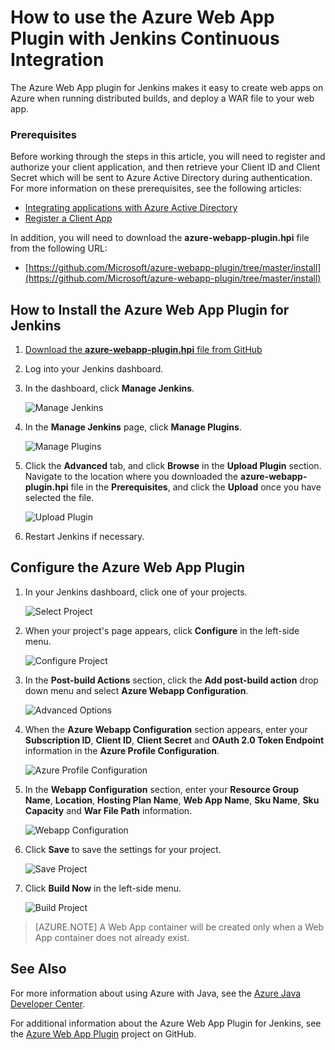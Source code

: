 <!-- need to be verified -->

<properties
    pageTitle="How to use the Azure Web App Plugin with Jenkins Continuous Integration | Azure"
    description="Describes how to use the Azure Web App Plugin with Jenkins Continuous Integration."
    services="app-service\web"
    documentationcenter=""
    author="rmcmurray"
    manager="erikre"
    editor="" />
<tags
    ms.assetid="be6c4e62-da76-44f6-bb00-464902734805"
    ms.service="app-service-web"
    ms.workload="web"
    ms.tgt_pltfrm="na"
    ms.devlang="java"
    ms.topic="article"
    ms.date="10/19/2016"
    wacn.date=""
    ms.author="robmcm" />

# How to use the Azure Web App Plugin with Jenkins Continuous Integration
The Azure Web App plugin for Jenkins makes it easy to create web apps on Azure when running distributed builds, and deploy a WAR file to your web app.

### Prerequisites
Before working through the steps in this article, you will need to register and authorize your client application, and then retrieve your Client ID and Client Secret which will be sent to Azure Active Directory during authentication. For more information on these prerequisites, see the following articles:

* [Integrating applications with Azure Active Directory][integrate-apps-with-AAD]
* [Register a Client App][register-client-app]

In addition, you will need to download the **azure-webapp-plugin.hpi** file from the following URL:

* [https://github.com/Microsoft/azure-webapp-plugin/tree/master/install](https://github.com/Microsoft/azure-webapp-plugin/tree/master/install)

## How to Install the Azure Web App Plugin for Jenkins
1. [Download the **azure-webapp-plugin.hpi** file from GitHub][azure-webapp-plugin-install]
2. Log into your Jenkins dashboard.
3. In the dashboard, click **Manage Jenkins**.
   
    ![Manage Jenkins][jenkins-dashboard]
4. In the **Manage Jenkins** page, click **Manage Plugins**.
   
    ![Manage Plugins][manage-jenkins]
5. Click the **Advanced** tab, and click **Browse** in the **Upload Plugin** section. Navigate to the location where you downloaded the **azure-webapp-plugin.hpi** file in the **Prerequisites**, and click the **Upload** once you have selected the file.
   
    ![Upload Plugin][upload-plugin]
6. Restart Jenkins if necessary.

## Configure the Azure Web App Plugin
1. In your Jenkins dashboard, click one of your projects.
   
    ![Select Project][select-project]
2. When your project's page appears, click **Configure** in the left-side menu.
   
    ![Configure Project][configure-project]
3. In the **Post-build Actions** section, click the **Add post-build action** drop down menu and select **Azure Webapp Configuration**. 
   
    ![Advanced Options][advanced-options]
4. When the **Azure Webapp Configuration** section appears, enter your **Subscription ID**, **Client ID**, **Client Secret** and **OAuth 2.0 Token Endpoint** information in the **Azure Profile Configuration**.
   
    ![Azure Profile Configuration][azure-profile-configuration]
5. In the **Webapp Configuration** section, enter your **Resource Group Name**, **Location**, **Hosting Plan Name**, **Web App Name**, **Sku Name**, **Sku Capacity** and **War File Path** information.
   
    ![Webapp Configuration][webapp-configuration]
6. Click **Save** to save the settings for your project.
   
    ![Save Project][save-project]
7. Click **Build Now** in the left-side menu.
   
    ![Build Project][build-project]

> [AZURE.NOTE]
> A Web App container will be created only when a Web App container does not already exist.
> 
> 

## <a name="see-also"></a> See Also
For more information about using Azure with Java, see the [Azure Java Developer Center].

For additional information about the Azure Web App Plugin for Jenkins, see the [Azure Web App Plugin] project on GitHub.

<!-- URL List -->

[Azure Java Developer Center]: /develop/java/
[integrate-apps-with-AAD]: http://msdn.microsoft.com/zh-cn/library/azure/dn132599.aspx
[register-client-app]: http://msdn.microsoft.com/dn877542.aspx
[Azure Web App Plugin]: https://github.com/Microsoft/azure-webapp-plugin
[azure-webapp-plugin-install]: https://github.com/Microsoft/azure-webapp-plugin/tree/master/install

<!-- IMG List -->

[jenkins-dashboard]: ./media/app-service-web-azure-web-app-plugin-for-jenkins/jenkins-dashboard.png
[manage-jenkins]:    ./media/app-service-web-azure-web-app-plugin-for-jenkins/manage-jenkins.png
[upload-plugin]:     ./media/app-service-web-azure-web-app-plugin-for-jenkins/upload-plugin.png
[select-project]:    ./media/app-service-web-azure-web-app-plugin-for-jenkins/select-project.png
[configure-project]: ./media/app-service-web-azure-web-app-plugin-for-jenkins/configure-project.png
[advanced-options]:  ./media/app-service-web-azure-web-app-plugin-for-jenkins/advanced-options.png
[azure-profile-configuration]: ./media/app-service-web-azure-web-app-plugin-for-jenkins/azure-profile-configuration.png
[build-project]: ./media/app-service-web-azure-web-app-plugin-for-jenkins/build-project.png
[save-project]: ./media/app-service-web-azure-web-app-plugin-for-jenkins/save-project.png
[webapp-configuration]: ./media/app-service-web-azure-web-app-plugin-for-jenkins/webapp-configuration.png
